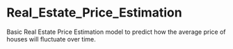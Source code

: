 # Real_Estate_Price_Estimation
 Basic Real Estate Price Estimation model to predict how the average price of houses will fluctuate over time. 
